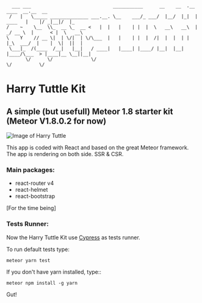 ```
  ___ ___                              ___________      __    __  .__            ____  __.__  __   
 /   |   \_____ ______________ ___.__. \__    ___/_ ___/  |__/  |_|  |   ____   |    |/ _|__|/  |_ 
/    ~    \__  \\_  __ \_  __ <   |  |   |    | |  |  \   __\   __\  | _/ __ \  |      < |  \   __\
\    Y    // __ \|  | \/|  | \/\___  |   |    | |  |  /|  |  |  | |  |_\  ___/  |    |  \|  ||  |  
 \___|_  /(____  /__|   |__|   / ____|   |____| |____/ |__|  |__| |____/\___  > |____|__ \__||__|  
       \/      \/              \/                                           \/          \/         

```
# Harry Tuttle Kit
## A simple (but usefull) Meteor 1.8 starter kit (Meteor V1.8.0.2 for now) 

![Image of Harry Tuttle](https://media.giphy.com/media/55bqPxog68ayLqEvc7/giphy.gif)

This app is coded with React and based on the great Meteor framework. 
The app is rendering on both side. SSR & CSR.

### Main packages: 

* react-router v4
* react-helmet
* react-bootstrap

[For the time being]

### Tests Runner: 

Now the Harry Tuttle Kit use [Cypress](https://github.com/cypress-io/cypress) as tests runner.

To run default tests type:
```
meteor yarn test
```


If you don't have yarn installed, type::
```
meteor npm install -g yarn
```

Gut!
